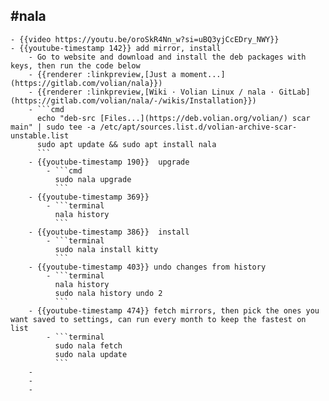 ## #nala
	- {{video https://youtu.be/oroSkR4Nn_w?si=uBQ3yjCcEDry_NWY}}
	- {{youtube-timestamp 142}} add mirror, install
		- Go to website and download and install the deb packages with keys, then run the code below
		- {{renderer :linkpreview,[Just a moment...](https://gitlab.com/volian/nala}})
		- {{renderer :linkpreview,[Wiki · Volian Linux / nala · GitLab](https://gitlab.com/volian/nala/-/wikis/Installation}})
		- ```cmd
		  echo "deb-src [Files...](https://deb.volian.org/volian/) scar main" | sudo tee -a /etc/apt/sources.list.d/volian-archive-scar-unstable.list
		  sudo apt update && sudo apt install nala
		  ```
		- {{youtube-timestamp 190}}  upgrade
			- ```cmd
			  sudo nala upgrade
			  ```
		- {{youtube-timestamp 369}}
			- ```terminal
			  nala history
			  ```
		- {{youtube-timestamp 386}}  install
			- ```terminal
			  sudo nala install kitty
			  ```
		- {{youtube-timestamp 403}} undo changes from history
			- ```terminal
			  nala history
			  sudo nala history undo 2
			  ```
		- {{youtube-timestamp 474}} fetch mirrors, then pick the ones you want saved to settings, can run every month to keep the fastest on list
			- ```terminal
			  sudo nala fetch
			  sudo nala update
			  ```
		-
		-
		-
